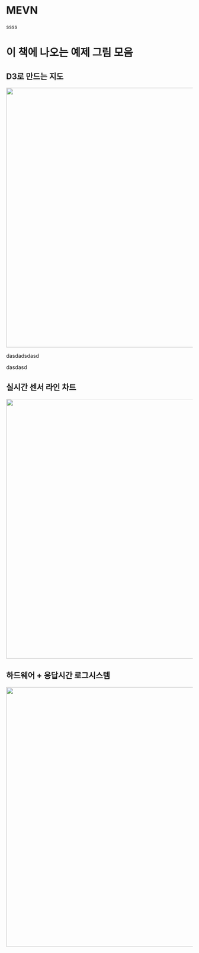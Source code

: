 # MEVN
ssss

# 이 책에 나오는 예제 그림 모음

## D3로 만드는 지도 
<p align="center"> 
  <img src="https://raw.githubusercontent.com/wnghdcjfe/MEVN/master/image/07-writer-03.gif" width="700">
</p> 
dasdadsdasd

dasdasd

## 실시간 센서 라인 차트

<p align="center"> 
  <img src="https://raw.githubusercontent.com/wnghdcjfe/MEVN/master/image/07-writer-07.png" width="700">
</p> 

## 하드웨어 + 응답시간 로그시스템

<p align="center"> 
  <img src="https://raw.githubusercontent.com/wnghdcjfe/MEVN/master/image/로그시스템.png" width="700">
</p> 


